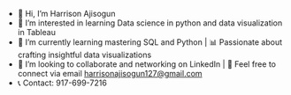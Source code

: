 - 👋 Hi, I’m Harrison Ajisogun
- 👀 I’m interested in learning Data science in python and data visualization in Tableau
- 🌱 I’m currently learning  mastering SQL and Python | 📊 Passionate about crafting insightful data visualizations
- 💞️ I’m looking to collaborate and  networking on LinkedIn | 📧 Feel free to connect via email harrisonajisogun127@gmail.com
- 📞 Contact: 917-699-7216
<!---
HarryBoy127/HarryBoy127 is a ✨ special ✨ repository because its `README.md` (this file) appears on your GitHub profile.
You can click the Preview link to take a look at your changes.
--->
